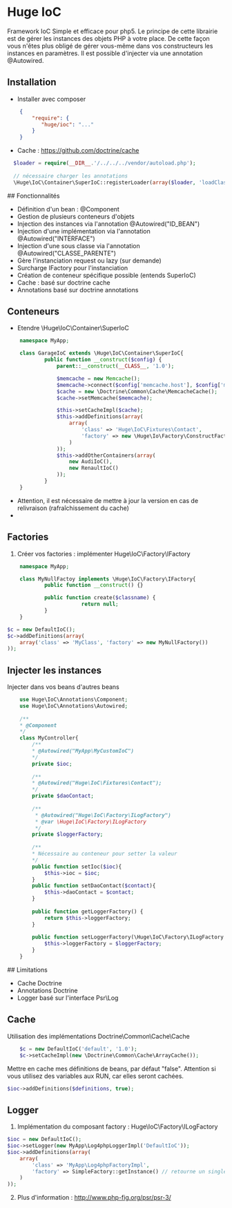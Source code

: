 Huge IoC
=======

Framework IoC Simple et efficace pour php5.
Le principe de cette librairie est de gérer les instances des objets PHP à votre place. De cette façon vous n'êtes plus obligé de gérer vous-même dans vos constructeurs les instances en paramètres. Il est possible d'injecter via une annotation @Autowired.

## Installation
* Installer avec composer
``` json
    {
        "require": {
           "huge/ioc": "..."
        }
    }
```
* Cache : https://github.com/doctrine/cache

```php
  $loader = require(__DIR__.'/../../../vendor/autoload.php');
  
  // nécessaire charger les annotations
  \Huge\IoC\Container\SuperIoC::registerLoader(array($loader, 'loadClass'));
```


## Fonctionnalités

* Définition d'un bean : @Component
* Gestion de plusieurs conteneurs d'objets
* Injection des instances via l'annotation @Autowired("ID_BEAN")
* Injection d'une implémentation via l'annotation @Autowired("INTERFACE")
* Injection d'une sous classe via l'annotation @Autowired("CLASSE_PARENTE")
* Gère l'instanciation request ou lazy (sur demande)
* Surcharge IFactory pour l'instanciation
* Création de conteneur spécifique possible (entends SuperIoC)
* Cache : basé sur doctrine cache
* Annotations basé sur doctrine annotations


## Conteneurs
* Etendre \Huge\IoC\Container\SuperIoC
```php
    namespace MyApp;

    class GarageIoC extends \Huge\IoC\Container\SuperIoC{
            public function __construct($config) {
                parent::__construct(__CLASS__, '1.0');

                $memcache = new Memcache();
                $memcache->connect($config['memcache.host'], $config['memcache.port']);
                $cache = new \Doctrine\Common\Cache\MemcacheCache();
                $cache->setMemcache($memcache);

                $this->setCacheImpl($cache);
                $this->addDefinitions(array(
                    array(
                        'class' => 'Huge\IoC\Fixtures\Contact',
                        'factory' => new \Huge\Io\Factory\ConstructFactory(array('DUPUIT', 'Pierre'))
                    )
                ));
                $this->addOtherContainers(array(
                    new AudiIoC(),
                    new RenaultIoC()
                ));
            }
    }
```
* Attention, il est nécessaire de mettre à jour la version en cas de relivraison (rafraîchissement du cache)
* 
## Factories
1. Créer vos factories : implémenter Huge\IoC\Factory\IFactory
```php
    namespace MyApp;

    class MyNullFactoy implements \Huge\IoC\Factory\IFactory{
            public function __construct() {}

            public function create($classname) {
                        return null;
            }
    }

```

```php
$c = new DefaultIoC();
$c->addDefinitions(array(
    array('class' => 'MyClass', 'factory' => new MyNullFactory())
));
```

## Injecter les instances
Injecter dans vos beans d'autres beans
```php
    use Huge\IoC\Annotations\Component;
    use Huge\IoC\Annotations\Autowired;
    
    /**
    * @Component
    */
    class MyController{
        /**
        * @Autowired("MyApp\MyCustomIoC")
        */
        private $ioc;
        
        /**
        * @Autowired("Huge\IoC\Fixtures\Contact");
        */
        private $daoContact;
        
        /**
         * @Autowired("Huge\IoC\Factory\ILogFactory")
         * @var \Huge\IoC\Factory\ILogFactory
         */
        private $loggerFactory;
        
        /**
        * Nécessaire au conteneur pour setter la valeur
        */
        public function setIoc($ioc){
            $this->ioc = $ioc;
        }
        public function setDaoContact($contact){
            $this->daoContact = $contact;
        }
        
        public function getLoggerFactory() {
            return $this->loggerFactory;
        }
    
        public function setLoggerFactory(\Huge\IoC\Factory\ILogFactory $loggerFactory) {
            $this->loggerFactory = $loggerFactory;
        }
    }
```


## Limitations
* Cache Doctrine
* Annotations Doctrine
* Logger basé sur l'interface Psr\Log

## Cache
Utilisation des implémentations Doctrine\Common\Cache\Cache
```php
    $c = new DefaultIoC('default', '1.0');
    $c->setCacheImpl(new \Doctrine\Common\Cache\ArrayCache());
```

Mettre en cache mes définitions de beans, par défaut "false". Attention si vous utilisez des variables aux RUN, car elles seront cachées.
```php
$ioc->addDefinitions($definitions, true);
```

## Logger
1. Implémentation du composant factory : Huge\IoC\Factory\ILogFactory
```php
$ioc = new DefaultIoC();
$ioc->setLogger(new MyApp\Log4phpLoggerImpl('DefaultIoC'));
$ioc->addDefinitions(array(
    array(
        'class' => 'MyApp\Log4phpFactoryImpl',
        'factory' => SimpleFactory::getInstance() // retourne un singleton (optimisation)
    )
));
```
2. Plus d'information : http://www.php-fig.org/psr/psr-3/

